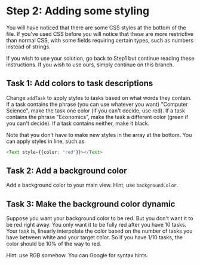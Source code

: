 # Step 2: Adding some styling
You will have noticed that there are some CSS styles at the bottom of the file. If you've used CSS before you will notice that these are more restrictive than normal CSS, with some fields requiring certain types, such as numbers instead of strings.

If you wish to use your solution, go back to Step1 but continue reading these instructions. If you wish to use ours, simply continue on this branch.

## Task 1: Add colors to task descriptions
Change `addTask` to apply styles to tasks based on what words they contain. If a task contains the phrase (you can use whatever you want) "Computer Science", make the task one color (if you can't decide, use red). If a task contains the phrase "Economics", make the task a different color (green if you can't decide). If a task contains neither, make it black.

Note that you don't have to make new styles in the array at the bottom. You can apply styles in line, such as
```ts
<Text style={{color: "red"}}></Text>
```

## Task 2: Add a background color
Add a background color to your main view. Hint, use `backgroundColor`.

## Task 3: Make the background color dynamic
Suppose you want your background color to be red. But you don't want it to be red right away. You only want it to be fully red after you have 10 tasks. Your task is, linearly interpolate the color based on the number of tasks you have between white and your target color. So if you have 1/10 tasks, the color should be 10% of the way to red.

Hint: use RGB somehow. You can Google for syntax hints.